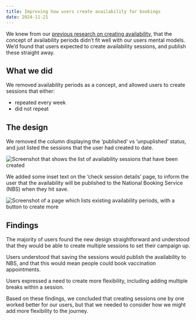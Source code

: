 ```yaml
---
title: Improving how users create availability for bookings
date: 2024-11-21
---
```


We knew from our [previous research on creating availability](/manage-your-appointments/2024/10/create-availability/), that the concept of availability periods didn’t fit well with our users mental models.  We’d found that users expected to create availability sessions, and publish these straight away. 

## What we did 

We removed availability periods as a concept, and allowed users to create sessions that either: 

- repeated every week 
- did not repeat 


## The design 

We removed the column displaying the ‘published’ vs ‘unpuplished’ status, and just listed the sessions that the user had created to date.

![Screenshot that shows the list of availability sessions that have been created](periods.png)

We added some inset text on the ‘check session details’ page, to inform the user that the availability will be published to the National Booking Service (NBS) when they hit save. 

![Screenshot of a page which lists existing availability periods, with a button to create more](cya.png)

## Findings
 
The majority of users found the new design straightforward and understood that they would be able to create multiple sessions to set their campaign up.  

Users understood that saving the sessions would publish the availability to NBS, and that this would mean people could book vaccination appointments. 

Users expressed a need to create more flexibility, including adding multiple breaks within a session.

Based on these findings, we concluded that creating sessions one by one worked better for our users, but that we needed to consider how we might add more flexibility to the journey.